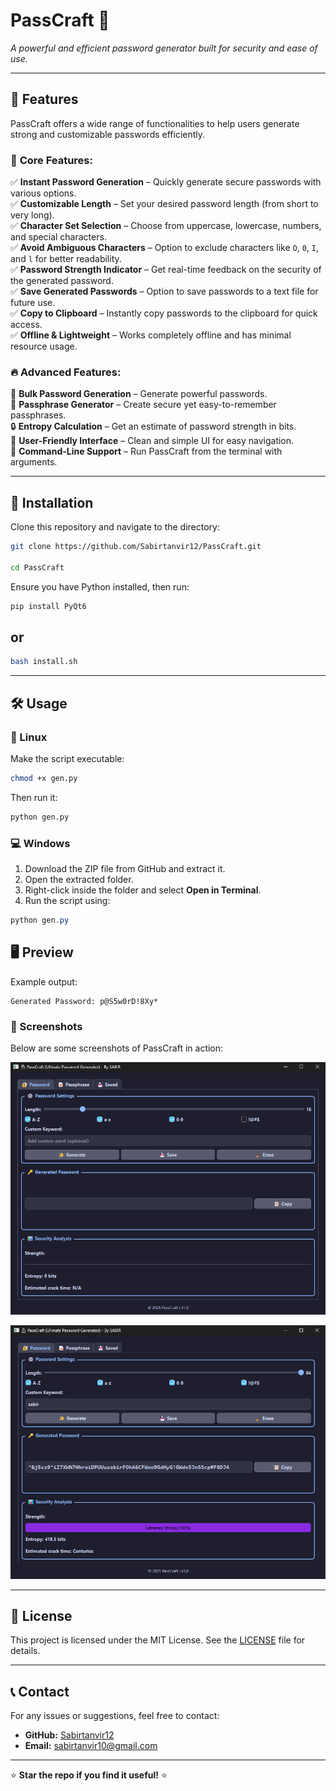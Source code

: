 # PassCraft 🔐

*A powerful and efficient password generator built for security and ease of use.*

---

## 🚀 Features
PassCraft offers a wide range of functionalities to help users generate strong and customizable passwords efficiently.

### 🔑 **Core Features:**
✅ **Instant Password Generation** – Quickly generate secure passwords with various options.  
✅ **Customizable Length** – Set your desired password length (from short to very long).  
✅ **Character Set Selection** – Choose from uppercase, lowercase, numbers, and special characters.  
✅ **Avoid Ambiguous Characters** – Option to exclude characters like `O`, `0`, `I`, and `l` for better readability.  
✅ **Password Strength Indicator** – Get real-time feedback on the security of the generated password.  
✅ **Save Generated Passwords** – Option to save passwords to a text file for future use.  
✅ **Copy to Clipboard** – Instantly copy passwords to the clipboard for quick access.  
✅ **Offline & Lightweight** – Works completely offline and has minimal resource usage.  

### 🔥 **Advanced Features:**
🚀 **Bulk Password Generation** – Generate powerful passwords.  
🔄 **Passphrase Generator** – Create secure yet easy-to-remember passphrases.  
🔒 **Entropy Calculation** – Get an estimate of password strength in bits.  
🎨 **User-Friendly Interface** – Clean and simple UI for easy navigation.  
📜 **Command-Line Support** – Run PassCraft from the terminal with arguments.  

---

## 📌 Installation

Clone this repository and navigate to the directory:

```bash
git clone https://github.com/Sabirtanvir12/PassCraft.git

cd PassCraft
```

Ensure you have Python installed, then run:
```bash
pip install PyQt6
```
## or
```bash
bash install.sh
```

---

## 🛠 Usage


### 🐧 Linux
Make the script executable:
```bash
chmod +x gen.py
```
Then run it:
```bash
python gen.py
```

### 💻 Windows
1. Download the ZIP file from GitHub and extract it.
2. Open the extracted folder.
3. Right-click inside the folder and select **Open in Terminal**.
4. Run the script using:
```powershell
python gen.py
```

## 🖥 Preview

Example output:
```
Generated Password: p@S5w0rD!8Xy*
```

### 📸 Screenshots
Below are some screenshots of PassCraft in action:

![Screenshot 1](screenshot1.png)

![Screenshot 2](screenshot2.png)

---

## 📄 License
This project is licensed under the MIT License. See the [LICENSE](LICENSE) file for details.

---

## 📞 Contact
For any issues or suggestions, feel free to contact:
- **GitHub:** [Sabirtanvir12](https://github.com/Sabirtanvir12)
- **Email:** [sabirtanvir10@gmail.com](mailto:sabirtanvir10@gmail.com)

---

⭐ **Star the repo if you find it useful!** ⭐
